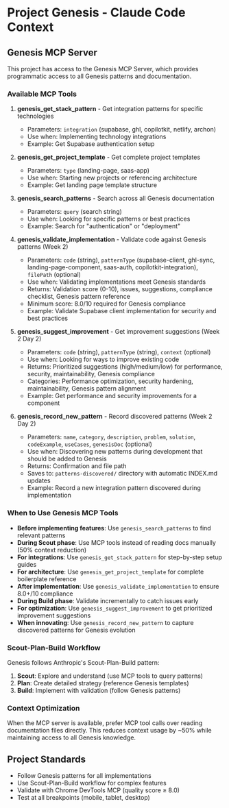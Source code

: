 # Project Genesis - Claude Code Context

## Genesis MCP Server

This project has access to the Genesis MCP Server, which provides programmatic access to all Genesis patterns and documentation.

### Available MCP Tools

1. **genesis_get_stack_pattern** - Get integration patterns for specific technologies
   - Parameters: `integration` (supabase, ghl, copilotkit, netlify, archon)
   - Use when: Implementing technology integrations
   - Example: Get Supabase authentication setup

2. **genesis_get_project_template** - Get complete project templates
   - Parameters: `type` (landing-page, saas-app)
   - Use when: Starting new projects or referencing architecture
   - Example: Get landing page template structure

3. **genesis_search_patterns** - Search across all Genesis documentation
   - Parameters: `query` (search string)
   - Use when: Looking for specific patterns or best practices
   - Example: Search for "authentication" or "deployment"

4. **genesis_validate_implementation** - Validate code against Genesis patterns (Week 2)
   - Parameters: `code` (string), `patternType` (supabase-client, ghl-sync, landing-page-component, saas-auth, copilotkit-integration), `filePath` (optional)
   - Use when: Validating implementations meet Genesis standards
   - Returns: Validation score (0-10), issues, suggestions, compliance checklist, Genesis pattern reference
   - Minimum score: 8.0/10 required for Genesis compliance
   - Example: Validate Supabase client implementation for security and best practices

5. **genesis_suggest_improvement** - Get improvement suggestions (Week 2 Day 2)
   - Parameters: `code` (string), `patternType` (string), `context` (optional)
   - Use when: Looking for ways to improve existing code
   - Returns: Prioritized suggestions (high/medium/low) for performance, security, maintainability, Genesis compliance
   - Categories: Performance optimization, security hardening, maintainability, Genesis pattern alignment
   - Example: Get performance and security improvements for a component

6. **genesis_record_new_pattern** - Record discovered patterns (Week 2 Day 2)
   - Parameters: `name`, `category`, `description`, `problem`, `solution`, `codeExample`, `useCases`, `genesisDoc` (optional)
   - Use when: Discovering new patterns during development that should be added to Genesis
   - Returns: Confirmation and file path
   - Saves to: `patterns-discovered/` directory with automatic INDEX.md updates
   - Example: Record a new integration pattern discovered during implementation

### When to Use Genesis MCP Tools

- **Before implementing features**: Use `genesis_search_patterns` to find relevant patterns
- **During Scout phase**: Use MCP tools instead of reading docs manually (50% context reduction)
- **For integrations**: Use `genesis_get_stack_pattern` for step-by-step setup guides
- **For architecture**: Use `genesis_get_project_template` for complete boilerplate reference
- **After implementation**: Use `genesis_validate_implementation` to ensure 8.0+/10 compliance
- **During Build phase**: Validate incrementally to catch issues early
- **For optimization**: Use `genesis_suggest_improvement` to get prioritized improvement suggestions
- **When innovating**: Use `genesis_record_new_pattern` to capture discovered patterns for Genesis evolution

### Scout-Plan-Build Workflow

Genesis follows Anthropic's Scout-Plan-Build pattern:

1. **Scout**: Explore and understand (use MCP tools to query patterns)
2. **Plan**: Create detailed strategy (reference Genesis templates)
3. **Build**: Implement with validation (follow Genesis patterns)

### Context Optimization

When the MCP server is available, prefer MCP tool calls over reading documentation files directly. This reduces context usage by ~50% while maintaining access to all Genesis knowledge.

## Project Standards

- Follow Genesis patterns for all implementations
- Use Scout-Plan-Build workflow for complex features
- Validate with Chrome DevTools MCP (quality score ≥ 8.0)
- Test at all breakpoints (mobile, tablet, desktop)
